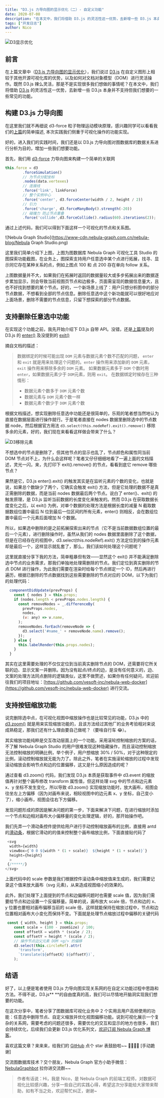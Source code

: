 ```yaml
---
title: "D3.js 力导向图的显示优化（二）- 自定义功能"
date: 2020-07-08
description: "在本文中，我们将借助 D3.js 的灵活性这一优势，去新增一些 D3.js 本身并不支持但我们想要的一些常见的功能：Nebula Graph 图探索的删除节点和缩放功能"
tags: ["开发日志"]
author: Nico
---
```


![D3显示优化](https://www-cdn.nebula-graph.com.cn/nebula-blog/D3显示优化.png)

## 前言
在上篇文章中（[D3.js 力导向图的显示优化](https://nebula-graph.com.cn/posts/d3-force-layout-optimization/)），我们说过 [D3.js](https://d3js.org/) 在自定义图形上相较于其他开源可视化库的优势，以及如何对文档对象模型（DOM）进行灵活操作。既然 D3.js 辣么灵活，那是不是实现很多我们想做的事情呢？在本文中，我们将借助 [D3.js](https://d3js.org/) 的灵活性这一优势，去新增一些 D3.js 本身并不支持但我们想要的一些常见的功能。

## 构建 D3.js 力导向图

在这里我们就不再细说 d3-force 粒子物理运动模块原理，感兴趣同学可以看看我们的[上篇](https://nebula-graph.com.cn/posts/d3-force-layout-optimization/#d3-force%E5%8A%9B%E5%AF%BC%E5%90%91%E5%9B%BE)的简单描述, 本次实践我们侧重于可视化操作的功能实现。

好的，进入我们的实践时间，我们还是以 D3.js 力导向图对图数据库的数据关系进行分析为目的，增加一些我们想要功能。

首先，我们用 [d3-force](https://d3js.org.cn/document/d3-force/#installing) 力导向图来构建一个简单的关联网

```javascript
this.force = d3
        .forceSimulation()
        // 为节点分配坐标
        .nodes(data.vertexes)
        // 连接线
        .force('link', linkForce)
        // 整个实例中心
        .force('center', d3.forceCenter(width / 2, height / 2))
        // 引力
        .force('charge', d3.forceManyBody().strength(-20))
        // 碰撞力 防止节点重叠
        .force('collide',d3.forceCollide().radius(60).iterations(2));
```

通过上述代码，我们可以得到下面这样一个可视化的节点和关系图。

![Nebula Graph Studio](https://www-cdn.nebula-graph.com.cn/nebula-blog/Nebula Graph Studio.png)

这里我们简单介绍下上图，上图为图数据库 Nebula Graph 可视化工具 Studio 的图探索功能截图，在业务上，图探索支持用户任意选中某个点进行拓展，找寻、显示同它存在某种关系的点，例如上图点 100 和 点 200 存在单向 follow 关系。

上图数据量并不大，如果我们在拓展时返回的数据量较大或多步拓展出来的数据逐步累加显示，则会导致当前视图页节点和边极多，页面需呈现的数据信息量大，且也不好找到想要的某个节点。好的，一个新场景上线了：用户只想分析图中的部分节点数据，不想看到全部的节点信息。删除任意选中这个新功能就可以很好地应对上面场景，删除不需要的节点信息，只留下想探索的部分节点数据。

## 支持删除任意选中功能

在实现这个功能之前，我先开始介绍下 D3.js 自带 API。没错，还是[上篇](https://nebula-graph.com.cn/posts/d3-force-layout-optimization/#%E5%AE%9E%E7%8E%B0%E6%8B%93%E5%B1%95%E6%9F%A5%E8%AF%A2%E6%98%BE%E7%A4%BA%E4%BC%98%E5%8C%96)提及的 D3.js 的 [enter()](https://www.d3js.org.cn/#enter%E5%92%8Cexit%E6%93%8D%E4%BD%9C) 及没提到的 [exit()](https://www.d3js.org.cn/#enter%E5%92%8Cexit%E6%93%8D%E4%BD%9C)

摘自文档的描述：

> 数据绑定的时候可能出现 `DOM` 元素与数据元素个数不匹配的问题， `enter` 和 `exit` 就是用来处理这个问题的。`enter` 操作用来添加新的 `DOM` 元素，`exit` 操作用来移除多余的 `DOM` 元素。
> 如果数据元素多于 `DOM` 个数时用 `enter`，如果数据元素少于 `DOM`元素，则用 `exit`。
> 在数据绑定时候存在三种情形：
> - 数据元素个数多于 `DOM` 元素个数
> - 数据元素与 `DOM` 元素个数一样
> - 数据元素个数少于 `DOM` 元素个数


根据文档描述，想实现删除任意选中功能还是很简单的，乐观的笔者想当然地认为直接在数据层面进行操作就行。于是笔者直接在 nodes 数据里删除选中的节点数据 node，然后根据官方用法 `d3.select(this.nodeRef).exit().remove()` 移除多余的元素，好的，我们现在来看看这样做会带来了什么？

![D3移除元素](https://www-cdn.nebula-graph.com.cn/nebula-blog/D3移除元素.png)

不想选中的节点是删除了，但其他节点的显示也乱了，节点颜色和属性同当前 DOM 节点对不上，为什么会这样呢？笔者又仔仔细细地看了一遍上面的文档描述，灵光一闪，来，先打印下 exit().remove() 的节点，看看到底它 remove 哪些节点？

果然是它，D3.js enter().exit() 的触发其实是在监听元素的个数的变化，也就是说，如果总个数缺少了两个，它确实会触发 exit() 方法，但是它处理的数据不是真正需删除的数据，而是当前 nodes 数据最后两个节点。说白了 enter()、exit() 的触发原理，是 D3.js 监听当前数据的长度变化来触发的。然而 D3.js 在获取数据长度变化之后，以 exit() 为例，对单个数据的处理方法是根据长度的减量 N 截取数据数组位置中最后 N 位到最后一位区间的所有元素，enter() 则相反，会在数组位置中最后一个元素后面增加 N 个数据。

所以，如果选中删除的是之前拓展探索出来的节点（它不是当前数据数组位置的最后一个元素），进行删除操作时，虽然从我们的 nodes 数据里面删除了这个数据，但是在已经存在的视图中，d3.select(this.nodeRef).exit() 方法定位到的操作元素却是最后一个，这样显示就乱套了，那么，我们该如何处理这个问题呢？

这里就直接分享下我的方法，简单粗暴但有效——显然这个 exit() 并不能满足删除选中节点的业务需求，那我们单独地处理需删除的节点。我们定位到真实删除的节点 DOM 进行操作，为此我们需要在渲染时给每个节点绑定一个 ID，然后再进行遍历，根据已删除的节点数据找到这些需要删除的节点对应的 DOM，以下为我们的处理代码：

```javascript
  componentDidUpdate(prevProps) {
    const { nodes } = this.props;
    if (nodes.length < prevProps.nodes.length) {
      const removeNodes = _.differenceBy(
        prevProps.nodes,
        nodes,
        (v: any) => v.name,
      );
      removeNodes.forEach(removeNode => {
        d3.select('#name_' + removeNode.name).remove();
      });
    } else {
      this.labelRender(this.props.nodes);
    }
  }
```

其实在这里需要处理的不仅仅定位到当前真实删除节点的 DOM，还需要将它所关联的边、显示文案一并删除。因为没有起点/终点的边，是没有任何意义的，边、文案的处理方法同点删除的逻辑类似，这里不做赘述，如果你有任何疑问，欢迎前往我们的项目地址：[https://github.com/vesoft-inc/nebula-web-docker](https://github.com/vesoft-inc/nebula-web-docker) 进行交流。

## 支持按钮缩放功能

说完删除选中点，在可视化视图中缩放操作也是比较常见的功能，D3.js 中的 [d3.zoom()](https://www.d3js.org.cn/document/d3-zoom/#api-reference) 就是用来实现缩放功能的，且该方法经过其他厂的业务考验相对来说成熟稳定，那我们还有什么理由要自己做呢？（要啥自行车 😂）。

其实缩放功能纯粹是交互改动层面上的一个功能。采用滚轮控制缩放的方案的话，不了解 Nebula Graph Studio 的用户很难发现这种隐藏操作，而且滚动控制缩放无法控制缩放的明确比例，举个例子，用户想缩放 30% / 50%，对于这种限定的比例，滚动控制缩放就无能为力了。除此之外，笔者在实施滚轮缩放的过程中发现滚动缩放会影响节点和边的位置偏移，这又是什么原因造成的呢？

通过查看 d3.zoom() 代码，我们发现 D3.js 本质是获取事件中 d3.event 的缩放值再针对整个画布修改 transform 属性值，但这样处理 svg 中的节点和边元素 x、y 坐标不发生变化，所以导致 d3.zoom() 实现缩放功能时，放大画布，视图会往坐左上方偏移（因为对画布来说，相较视图中的边元素 x、y 坐标，自己变小了），缩小画布，视图会往右下方偏移。

发现问题形成的原因是解决问题的第一步，下面来解决下问题，在进行缩放时添加一个节点和边相对画布大小偏移量的变化处理逻辑，好的，那开始操作吧。

我们先弄一个滑动条控件提供给用户进行手动控制缩放画布的比例，直接用 antd 的[滑动条](https://ant.design/components/slider-cn/)，根据它滑动的的值来控制整个画布缩放比例，下面直接贴代码了

```javascript
 <svg
  width={width}
  viewBox={`0 0 ${width * (1 + scale)}  ${height * (1 + scale)}`}
  height={height}
  >
 {/*****/}
</svg>
```

上面代码中的 scale 参数是我们根据控件滚动条中缩放值来生成的，我们需要记录这个值来放大画布（svg 元素)，从来造成视图缩小的效果的。

此外，我们处理下上面提到的节点和边偏移问题时也需要 scale 值，因为我们需要给节点和边设置一个反偏移量。简单的说，画布放大 scale 倍，节点和边的 x、y 位置也要相对画布偏移当前的 scale 倍，这样就能保持在缩放过程中，节点和边位置相对画布大小变化而保持不变。下面就是处理节点缩放过程中偏移的关键代码

```javascript
 const { width, height } = this.props;
    const scale = (100 - zoomSize) / 100;
    const offsetX = width * (scale / 2);
    const offsetY = height * (scale / 2);
    // 操作节点边父元素 DOM <g/> 的偏移
    d3.select(this.circleRef).attr(
      'transform',
      `translate(${offsetX} ${offsetY})`,
    );
```

## 结语

好了，以上便是笔者使用 D3.js 力导向图实现关系网的在自定义功能过程中思路和方法。不得不说，D3.js** **的自由度真的高，我们可以尽情地开脑洞实现我们想要的功能。

在这次分享中，笔者分享了图数据库可视化业务中 2 个实用且用户高频使用的功能：任意选中删除节点、自定义缩放并优化视图偏移功能。说到可视化展示一个复杂的关系网，需要考虑的问题还很多，需要优化的交互和显示的地方也很多，我们会持续优化，后续我们会更新 D3.js 优化系列文，[欢迎订阅 Nebula Graph 博客](https://nebula-graph.com.cn/posts/)。

喜欢这篇文章？来来来，给我们的 [GitHub](https://github.com/vesoft-inc/nebula) 点个 star 表鼓励啦~~ 🙇‍♂️🙇‍♀️ [手动跪谢]

交流图数据库技术？交个朋友，Nebula Graph 官方小助手微信：[NebulaGraphbot](https://www-cdn.nebula-graph.com.cn/nebula-blog/nbot.png) 拉你进交流群~~

> 作者有话说：Hi，我是 Nico，是 Nebula Graph 的前端工程师，对数据可视化比较感兴趣，分享一些自己的实践心得，希望这次分享能给大家带来帮助，如有不当之处，欢迎帮忙纠正，谢谢~

